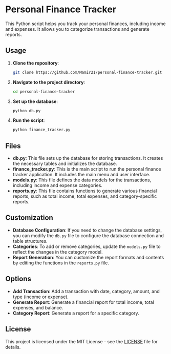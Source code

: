 # Personal Finance Tracker

This Python script helps you track your personal finances, including income and expenses. It allows you to categorize transactions and generate reports.

## Usage

1. **Clone the repository**:
    ```sh
    git clone https://github.com/Mamir21/personal-finance-tracker.git
    ```

2. **Navigate to the project directory**:
    ```sh
    cd personal-finance-tracker
    ```

3. **Set up the database**:
    ```sh
    python db.py
    ```

4. **Run the script**:
    ```sh
    python finance_tracker.py
    ```

## Files

- **db.py**: This file sets up the database for storing transactions. It creates the necessary tables and initializes the database.
- **finance_tracker.py**: This is the main script to run the personal finance tracker application. It includes the main menu and user interface.
- **models.py**: This file defines the data models for the transactions, including income and expense categories.
- **reports.py**: This file contains functions to generate various financial reports, such as total income, total expenses, and category-specific reports.

## Customization

- **Database Configuration**: If you need to change the database settings, you can modify the `db.py` file to configure the database connection and table structures.
- **Categories**: To add or remove categories, update the `models.py` file to reflect the changes in the category model.
- **Report Generation**: You can customize the report formats and contents by editing the functions in the `reports.py` file.

## Options

- **Add Transaction**: Add a transaction with date, category, amount, and type (income or expense).
- **Generate Report**: Generate a financial report for total income, total expenses, and balance.
- **Category Report**: Generate a report for a specific category.

## License

This project is licensed under the MIT License - see the [LICENSE](LICENSE) file for details.
